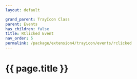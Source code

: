 ```yaml
---
layout: default

grand_parent: TrayIcon Class
parent: Events
has_children: false
title: RClicked Event
nav_order: 5
permalink: /package/extension4/trayicon/events/rclicked
---
```

# {{ page.title }}